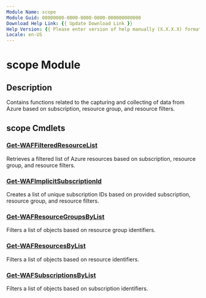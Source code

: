 ```yaml
---
Module Name: scope
Module Guid: 00000000-0000-0000-0000-000000000000
Download Help Link: {{ Update Download Link }}
Help Version: {{ Please enter version of help manually (X.X.X.X) format }}
Locale: en-US
---
```


# scope Module
## Description
Contains functions related to the capturing and collecting of data from Azure based on subscription, resource group, and resource filters.

## scope Cmdlets
### [Get-WAFFilteredResourceList](Get-WAFFilteredResourceList.md)
Retrieves a filtered list of Azure resources based on subscription, resource group, and resource filters.

### [Get-WAFImplicitSubscriptionId](Get-WAFImplicitSubscriptionId.md)
Creates a list of unique subscription IDs based on provided subscription, resource group, and resource filters.

### [Get-WAFResourceGroupsByList](Get-WAFResourceGroupsByList.md)
Filters a list of objects based on resource group identifiers.

### [Get-WAFResourcesByList](Get-WAFResourcesByList.md)
Filters a list of objects based on resource identifiers.

### [Get-WAFSubscriptionsByList](Get-WAFSubscriptionsByList.md)
Filters a list of objects based on subscription identifiers.

